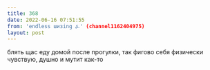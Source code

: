 ```yaml
---
title: 368
date: 2022-06-16 07:51:55
from: 'endless шизing ⍼' (channel1162404975)
layout: post
---
```


блять щас еду домой после прогулки, так фигово себя физически чувствую, душно и мутит как-то
